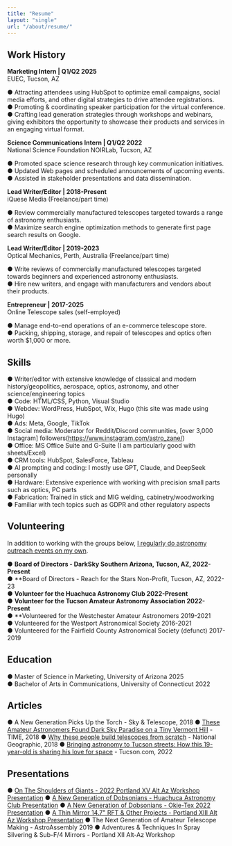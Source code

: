 ```yaml
---
title: "Resume"
layout: "single"
url: "/about/resume/"
---
```


## **Work History**

**Marketing Intern | Q1/Q2 2025**  
EUEC, Tucson, AZ  

● Attracting attendees using HubSpot to optimize email campaigns, social media efforts, and other digital strategies to drive attendee registrations.  
● Promoting & coordinating speaker participation for the virtual conference.  
● Crafting lead generation strategies through workshops and webinars, giving exhibitors the opportunity to showcase their products and services in an engaging virtual format.  

**Science Communications Intern | Q1/Q2 2022**  
National Science Foundation NOIRLab, Tucson, AZ  

● Promoted space science research through key communication initiatives.  
● Updated Web pages and scheduled announcements of upcoming events.  
● Assisted in stakeholder presentations and data dissemination.

**Lead Writer/Editor | 2018-Present**  
iQuese Media (Freelance/part time)  

● Review commercially manufactured telescopes targeted towards a range of astronomy enthusiasts.  
● Maximize search engine optimization methods to generate first page search results on Google.  

**Lead Writer/Editor | 2019-2023**  
Optical Mechanics, Perth, Australia (Freelance/part time)  

● Write reviews of commercially manufactured telescopes targeted towards beginners and experienced astronomy enthusiasts.  
● Hire new writers, and engage with manufacturers and vendors about their products.  

**Entrepreneur | 2017-2025**  
Online Telescope sales (self-employed)

● Manage end-to-end operations of an e-commerce telescope store.  
● Packing, shipping, storage, and repair of telescopes and optics often worth $1,000 or more.

## **Skills**
● Writer/editor with extensive knowledge of classical and modern history/geopolitics, aerospace, optics, astronomy, and other science/engineering topics  
● Code: HTML/CSS, Python, Visual Studio  
● Webdev: WordPress, HubSpot, Wix, Hugo (this site was made using Hugo)  
● Ads: Meta, Google, TikTok  
● Social media: Moderator for Reddit/Discord communities, [over 3,000 Instagram] followers(https://www.instagram.com/astro_zane/)  
● Office: MS Office Suite and G-Suite (I am particularly good with sheets/Excel)  
● CRM tools: HubSpot, SalesForce, Tableau  
● AI prompting and coding: I mostly use GPT, Claude, and DeepSeek personally  
● Hardware: Extensive experience with working with precision small parts such as optics, PC parts  
● Fabrication: Trained in stick and MIG welding, cabinetry/woodworking  
● Familiar with tech topics such as GDPR and other regulatory aspects  

## **Volunteering**

In addition to working with the groups below, [I regularly do astronomy outreach events on my own](https://astrozane.com/astronomy/astronomyoutreach/).

● **Board of Directors - DarkSky Southern Arizona, Tucson, AZ, 2022-Present**  
● **Board of Directors - Reach for the Stars Non-Profit, Tucson, AZ, 2022-23    
● **Volunteer for the Huachuca Astronomy Club 2022-Present**      
● **Volunteer for the Tucson Amateur Astronomy Association 2022-Present**    
● **Volunteered for the Westchester Amateur Astronomers 2019-2021   
● Volunteered for the Westport Astronomical Society 2016-2021  
● Volunteered for the Fairfield County Astronomical Society (defunct) 2017-2019  

## **Education**

● Master of Science in Marketing, University of Arizona 2025  
● Bachelor of Arts in Communications, University of Connecticut 2022

## **Articles**

● A New Generation Picks Up the Torch - Sky & Telescope, 2018
● [These Amateur Astronomers Found Dark Sky Paradise on a Tiny Vermont Hill](https://time.com/longform/amateur-astronomers-stargazing-photos/) - TIME, 2018
● [Why these people build telescopes from scratch](https://www.nationalgeographic.com/science/article/telescope-festival) - National Geographic, 2018
● [Bringing astronomy to Tucson streets: How this 19-year-old is sharing his love for space](https://tucson.com/article_71f39754-bad3-11ec-aa9b-9bb23a1063c4.html) - Tucson.com, 2022

## **Presentations**

● [On The Shoulders of Giants - 2022 Portland XV Alt Az Workshop Presentation](https://www.youtube.com/watch?v=qvIA89RlEvE)
● [A New Generation of Dobsonians - Huachuca Astronomy Club Presentation](https://www.youtube.com/watch?v=wke4turTjWw)
● [A New Generation of Dobsonians - Okie-Tex 2022 Presentation](https://www.youtube.com/watch?v=REPh57ASyS4)
● [A Thin Mirror 14.7" RFT & Other Projects - Portland XIII Alt Az Workshop Presentation](https://www.youtube.com/watch?v=1_PflwLDL8k)
● The Next Generation of Amateur Telescope Making - AstroAssembly 2019
● Adventures & Techniques In Spray Silvering & Sub-F/4 Mirrors - Portland XII Alt-Az Workshop